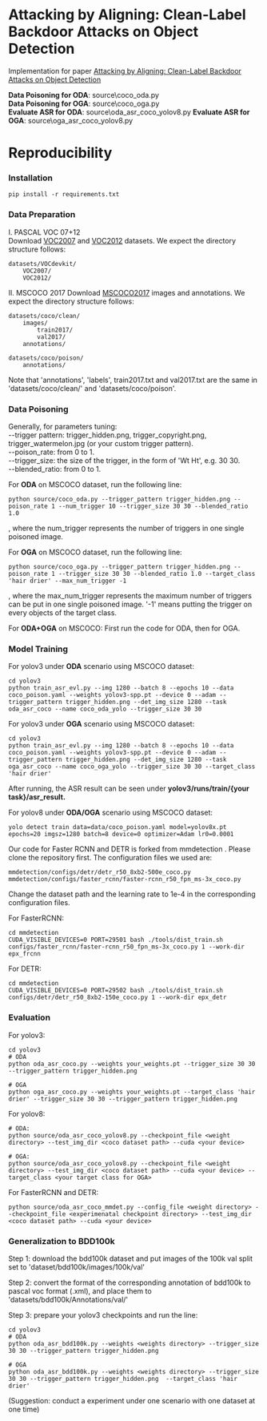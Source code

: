 # Attacking by Aligning: Clean-Label Backdoor Attacks on Object Detection
Implementation for paper [Attacking by Aligning: Clean-Label Backdoor Attacks on Object Detection](https://arxiv.org/abs/2307.10487)

**Data Poisoning for ODA**: source\coco_oda.py   
**Data Poisoning for OGA**: source\coco_oga.py   
**Evaluate ASR for ODA**: source\oda_asr_coco_yolov8.py
**Evaluate ASR for OGA**: source\oga_asr_coco_yolov8.py

# Reproducibility
### Installation
```
pip install -r requirements.txt
```
### Data Preparation  

I. PASCAL VOC 07+12  
Download [VOC2007](http://host.robots.ox.ac.uk/pascal/VOC/voc2007/) and [VOC2012](http://host.robots.ox.ac.uk/pascal/VOC/voc2012/) datasets. We expect the directory structure follows: 
```
datasets/VOCdevkit/
    VOC2007/
    VOC2012/
```

II. MSCOCO 2017
Download [MSCOCO2017](https://cocodataset.org/#download) images and annotations. We expect the directory structure follows:  
```
datasets/coco/clean/
    images/
        train2017/
        val2017/
    annotations/

datasets/coco/poison/
    annotations/
```
Note that 'annotations', 'labels', train2017.txt and val2017.txt are the same in 'datasets/coco/clean/' and 'datasets/coco/poison'.


### Data Poisoning
Generally, for parameters tuning:  
--trigger pattern: trigger_hidden.png, trigger_copyright.png, trigger_watermelon.jpg (or your custom trigger pattern).  
--poison_rate: from 0 to 1.  
--trigger_size: the size of the trigger, in the form of 'Wt Ht', e.g. 30 30.  
--blended_ratio: from 0 to 1.  

For **ODA** on MSCOCO dataset, run the following line:  
```
python source/coco_oda.py --trigger_pattern trigger_hidden.png --poison_rate 1 --num_trigger 10 --trigger_size 30 30 --blended_ratio 1.0
```
, where the num_trigger represents the number of triggers in one single poisoned image.   

For **OGA** on MSCOCO dataset, run the following line:  
```
python source/coco_oga.py --trigger_pattern trigger_hidden.png --poison_rate 1 --trigger_size 30 30 --blended_ratio 1.0 --target_class 'hair drier' --max_num_trigger -1
```
, where the max_num_trigger represents the maximum number of triggers can be put in one single poisoned image. '-1' means putting the trigger on every objects of the target class.  

For **ODA+OGA** on MSCOCO:
First run the code for ODA, then for OGA.

### Model Training 
For yolov3 under **ODA** scenario using MSCOCO dataset:
```
cd yolov3
python train_asr_evl.py --img 1280 --batch 8 --epochs 10 --data coco_poison.yaml --weights yolov3-spp.pt --device 0 --adam --trigger_pattern trigger_hidden.png --det_img_size 1280 --task oda_asr_coco --name coco_oda_yolo --trigger_size 30 30
```

For yolov3 under **OGA** scenario using MSCOCO dataset:
```
cd yolov3
python train_asr_evl.py --img 1280 --batch 8 --epochs 10 --data coco_poison.yaml --weights yolov3-spp.pt --device 0 --adam --trigger_pattern trigger_hidden.png --det_img_size 1280 --task oga_asr_coco --name coco_oga_yolo --trigger_size 30 30 --target_class 'hair drier'
```

After running, the ASR result can be seen under **yolov3/runs/train/{your task}/asr_result.**   

For yolov8 under **ODA/OGA** scenario using MSCOCO dataset:  
```
yolo detect train data=data/coco_poison.yaml model=yolov8x.pt epochs=20 imgsz=1280 batch=8 device=0 optimizer=Adam lr0=0.0001
```

Our code for Faster RCNN and DETR is forked from mmdetection . Please clone the repository first. The configuration files we used are:   
```
mmdetection/configs/detr/detr_r50_8xb2-500e_coco.py
mmdetection/configs/faster_rcnn/faster-rcnn_r50_fpn_ms-3x_coco.py
```
Change the dataset path and the learning rate to 1e-4 in the corresponding configuration files.

For FasterRCNN:  
```
cd mmdetection
CUDA_VISIBLE_DEVICES=0 PORT=29501 bash ./tools/dist_train.sh configs/faster_rcnn/faster-rcnn_r50_fpn_ms-3x_coco.py 1 --work-dir epx_frcnn
```

For DETR:
```
cd mmdetection
CUDA_VISIBLE_DEVICES=0 PORT=29502 bash ./tools/dist_train.sh configs/detr/detr_r50_8xb2-150e_coco.py 1 --work-dir epx_detr
```

### Evaluation
For yolov3:  
```
cd yolov3  
# ODA
python oda_asr_coco.py --weights your_weights.pt --trigger_size 30 30 --trigger_pattern trigger_hidden.png

# OGA
python oga_asr_coco.py --weights your_weights.pt --target_class 'hair drier' --trigger_size 30 30 --trigger_pattern trigger_hidden.png
```

For yolov8:
```
# ODA:
python source/oda_asr_coco_yolov8.py --checkpoint_file <weight directory> --test_img_dir <coco dataset path> --cuda <your device>

# OGA:
python source/oda_asr_coco_yolov8.py --checkpoint_file <weight directory> --test_img_dir <coco dataset path> --cuda <your device> --target_class <your target class for OGA>
```

For FasterRCNN and DETR:
```
python source/oda_asr_coco_mmdet.py --config_file <weight directory> --checkpoint_file <experimenatal checkpoint directory> --test_img_dir <coco dataset path> --cuda <your device>
```

### Generalization to BDD100k
Step 1: download the bdd100k dataset and put images of the 100k val split set to 'dataset/bdd100k/images/100k/val'   

Step 2: convert the format of the corresponding annotation of bdd100k to pascal voc format (.xml), and place them to 'datasets/bdd100k/Annotations/val/'    

Step 3: prepare your yolov3 checkpoints and run the line:   
```
cd yolov3  
# ODA
python oda_asr_bdd100k.py --weights <weights directory> --trigger_size 30 30 --trigger_pattern trigger_hidden.png

# OGA
python oda_asr_bdd100k.py --weights <weights directory> --trigger_size 30 30 --trigger_pattern trigger_hidden.png  --target_class 'hair drier'
```

(Suggestion: conduct a experiment under one scenario with one dataset at one time)
